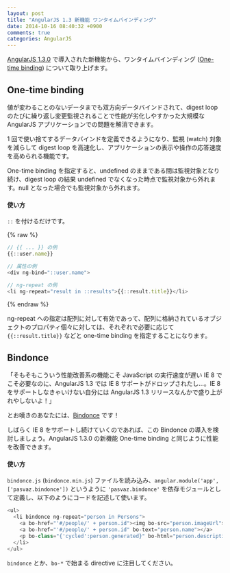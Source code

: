 ```yaml
---
layout: post
title: "AngularJS 1.3 新機能 ワンタイムバインディング"
date: 2014-10-16 08:40:32 +0900
comments: true
categories: AngularJS
---
```


[AngularJS 1.3.0](/blog/2014/10/14/angularjs-1.3.0-released/) で導入された新機能から、ワンタイムバインディング ([One-time binding](https://docs.angularjs.org/guide/expression#one-time-binding)) について取り上げます。

## One-time binding

値が変わることのないデータまでも双方向データバインドされて、digest loop のたびに繰り返し変更監視されることで性能が劣化しやすかった大規模な AngularJS アプリケーションでの問題を解消できます。

1 回で使い捨てするデータバインドを定義できるようになり、監視 (watch) 対象を減らして digest loop を高速化し、アプリケーションの表示や操作の応答速度を高められる機能です。

One-time binding を指定すると、undefined のままである間は監視対象となり続け、digest loop の結果 undefined でなくなった時点で監視対象から外れます。null となった場合でも監視対象から外れます。

#### 使い方

`::` を付けるだけです。

<!-- more -->

{% raw %}
``` javascript
// {{ ... }} の例
{{::user.name}}

// 属性の例
<div ng-bind="::user.name">

// ng-repeat の例
<li ng-repeat="result in ::results">{{::result.title}}</li>
```
{% endraw %}

ng-repeat への指定は配列に対して有効であって、配列に格納されているオブジェクトのプロパティ個々に対しては、それぞれで必要に応じて `{{::result.title}}` などと one-time binding を指定することになります。

## Bindonce

「そもそもこういう性能改善系の機能こそ JavaScript の実行速度が遅い IE 8 でこそ必要なのに、AngularJS 1.3 では IE 8 サポートがドロップされたし…。IE 8 をサポートしなきゃいけない自分には AngularJS 1.3 リリースなんかで盛り上がれやしないよ！」

とお嘆きのあなたには、[Bindonce](https://github.com/Pasvaz/bindonce) です！

しばらく IE 8 をサポートし続けていくのであれば、この Bindonce の導入を検討しましょう。AngularJS 1.3.0 の新機能 One-time binding と同じように性能を改善できます。

#### 使い方

`bindonce.js` (`bindonce.min.js`) ファイルを読み込み、`angular.module('app', ['pasvaz.bindonce'])` というように `'pasvaz.bindonce'` を依存モジュールとして定義し、以下のようにコードを記述して使います。

``` javascript
<ul>
  <li bindonce ng-repeat="person in Persons">
    <a bo-href="'#/people/' + person.id"><img bo-src="person.imageUrl"></a>
    <a bo-href="'#/people/' + person.id" bo-text="person.name"></a>
    <p bo-class="{'cycled':person.generated}" bo-html="person.description"></p>
  </li>
</ul>
```
`bindonce` とか、`bo-*` で始まる directive に注目してください。
